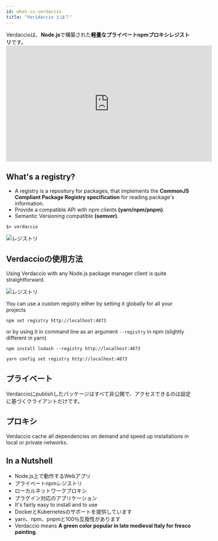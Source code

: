 ```yaml
---
id: what-is-verdaccio
title: "Veridaccio とは？"
---
```


Verdaccioは、**Node.js**で構築された**軽量なプライベートnpmプロキシレジストリ**です。 <iframe width="560" height="315" src="https://www.youtube.com/embed/hDIFKzmoCaA?enablejsapi=1" frameborder="0" allow="accelerometer; autoplay; encrypted-media; gyroscope; picture-in-picture" allowfullscreen mark="crwd-mark"></iframe>

## What's a registry?

* A registry is a repository for packages, that implements the **CommonJS Compliant Package Registry specification** for reading package's information.
* Provide a compatible API with npm clients **(yarn/npm/pnpm)**.
* Semantic Versioning compatible **(semver)**.

```
$> verdaccio
```

![レジストリ](assets/verdaccio_server.gif)

## Verdaccioの使用方法

Using Verdaccio with any Node.js package manager client is quite straightforward.

![レジストリ](assets/npm_install.gif)

You can use a custom registry either by setting it globally for all your projects

```
npm set registry http://localhost:4873
```

or by using it in command line as an argument `--registry` in npm (slightly different in yarn)

```
npm install lodash --registry http://localhost:4873
```
```
yarn config set registry http://localhost:4873
```

## プライベート

Verdaccioにpublishしたパッケージはすべて非公開で、アクセスできるのは設定に基づくクライアントだけです。

## プロキシ

Verdaccio cache all dependencies on demand and speed up installations in local or private networks.

## In a Nutshell

* Node.js上で動作するWebアプリ
* プライベートnpmレジストリ
* ローカルネットワークプロキシ
* プラグイン対応のアプリケーション
* It's fairly easy to install and to use
* DockerとKubernetesのサポートを提供しています
* yarn、npm、pnpmと100％互換性があります
* Verdaccio means **A green color popular in late medieval Italy for fresco painting**.
